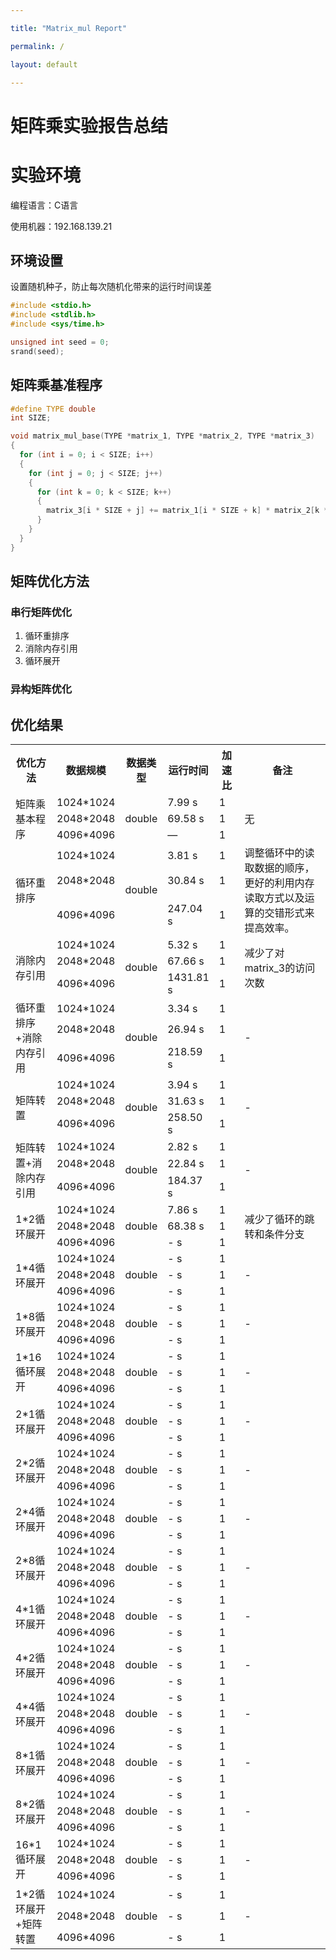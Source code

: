 ```yaml
---

title: "Matrix_mul Report" 

permalink: / 

layout: default 

---
```




# 矩阵乘实验报告总结

# 实验环境

编程语言：C语言

使用机器：192.168.139.21

## 环境设置

设置随机种子，防止每次随机化带来的运行时间误差

```C
#include <stdio.h>
#include <stdlib.h>
#include <sys/time.h>

unsigned int seed = 0;
srand(seed);
```

## 矩阵乘基准程序

```C
#define TYPE double
int SIZE;

void matrix_mul_base(TYPE *matrix_1, TYPE *matrix_2, TYPE *matrix_3)
{
  for (int i = 0; i < SIZE; i++)
  {
    for (int j = 0; j < SIZE; j++)
    {
      for (int k = 0; k < SIZE; k++)
      {
        matrix_3[i * SIZE + j] += matrix_1[i * SIZE + k] * matrix_2[k * SIZE + j];
      }
    }
  }
}
```

## 矩阵优化方法

### 串行矩阵优化

1. 循环重排序
2. 消除内存引用
3. 循环展开


### 异构矩阵优化

## 优化结果

<table text-align="center">
	<tr>
	    <th style = "width:15%">优化方法</th>
	    <th style = "width:10%">数据规模</th>
	    <th style = "width:10%">数据类型</th>
	    <th style = "width:15%">运行时间</th>
      <th style = "width:10%">加速比</th>
	    <th style = "width:40%">备注</th>
	</tr>
	<tr>
	    <td rowspan="3">矩阵乘基本程序</td>
			<td>1024*1024</td>
			<td rowspan="3">double</td>
	    <td>7.99 s</td>
	    <td>1</td>
	    <td rowspan="3">无</td>
	</tr>
	<tr>
			<td>2048*2048</td>
	    <td>69.58 s</td>
	    <td>1</td>
	</tr>
	<tr>
		<td>4096*4096</td>
	    <td>—</td>
	    <td>1</td>
	</tr>
	<tr>
	    <td rowspan="3">循环重排序</td>
	    <td>1024*1024</td>
	    <td rowspan="3">double</td>
	    <td>3.81 s</td>
	    <td>1</td>
	    <td rowspan="3">调整循环中的读取数据的顺序，更好的利用内存读取方式以及运算的交错形式来提高效率。</td>
	</tr>
	<tr>
		<td>2048*2048</td>
	    <td>30.84 s</td>
	    <td>1</td>
	</tr>
	<tr>
		<td>4096*4096</td>
	    <td>247.04 s</td>
	    <td>1</td>
	</tr>
	<tr>
	    <td rowspan="3">消除内存引用</td>
	    <td>1024*1024</td>
	    <td rowspan="3">double</td>
	    <td>5.32 s</td>
	    <td>1</td>
	    <td rowspan="3">减少了对matrix_3的访问次数</td>
	</tr>
	<tr>
		<td>2048*2048</td>
	    <td>67.66 s</td>
	    <td>1</td>
	</tr>
	<tr>
		<td>4096*4096</td>
	    <td>1431.81 s</td>
	    <td>1</td>
	</tr>
	<tr>
	    <td rowspan="3">循环重排序+消除内存引用</td>
	    <td>1024*1024</td>
	    <td rowspan="3">double</td>
	    <td>3.34 s</td>
	    <td>1</td>
	    <td rowspan="3">-</td>
	</tr>
	<tr>
		<td>2048*2048</td>
	    <td>26.94 s</td>
	    <td>1</td>
	</tr>
	<tr>
		<td>4096*4096</td>
	    <td>218.59 s</td>
	    <td>1</td>
	</tr>
    <tr>
	    <td rowspan="3">矩阵转置</td>
	    <td>1024*1024</td>
	    <td rowspan="3">double</td>
	    <td>3.94 s</td>
	    <td>1</td>
	    <td rowspan="3">-</td>
	</tr>
	<tr>
		<td>2048*2048</td>
	    <td>31.63 s</td>
	    <td>1</td>
	</tr>
	<tr>
		<td>4096*4096</td>
	    <td>258.50 s</td>
	    <td>1</td>
	</tr>
    <tr>
	    <td rowspan="3">矩阵转置+消除内存引用</td>
	    <td>1024*1024</td>
	    <td rowspan="3">double</td>
	    <td>2.82 s</td>
	    <td>1</td>
	    <td rowspan="3">-</td>
	</tr>
	<tr>
		<td>2048*2048</td>
	    <td>22.84 s</td>
	    <td>1</td>
	</tr>
	<tr>
		<td>4096*4096</td>
	    <td>184.37 s</td>
	    <td>1</td>
	</tr>
    <tr>
	    <td rowspan="3">1*2循环展开</td>
	    <td>1024*1024</td>
	    <td rowspan="3">double</td>
	    <td>7.86 s</td>
	    <td>1</td>
	    <td rowspan="3">减少了循环的跳转和条件分支</td>
	</tr>
	<tr>
		<td>2048*2048</td>
	    <td>68.38 s</td>
	    <td>1</td>
	</tr>
	<tr>
		<td>4096*4096</td>
	    <td>- s</td>
	    <td>1</td>
	</tr>
    <tr>
	    <td rowspan="3">1*4循环展开</td>
	    <td>1024*1024</td>
	    <td rowspan="3">double</td>
	    <td>- s</td>
	    <td>1</td>
	    <td rowspan="3">-</td>
	</tr>
	<tr>
		<td>2048*2048</td>
	    <td>- s</td>
	    <td>1</td>
	</tr>
	<tr>
		<td>4096*4096</td>
	    <td>- s</td>
	    <td>1</td>
	</tr>
    <tr>
	    <td rowspan="3">1*8循环展开</td>
	    <td>1024*1024</td>
	    <td rowspan="3">double</td>
	    <td>- s</td>
	    <td>1</td>
	    <td rowspan="3">-</td>
	</tr>
	<tr>
		<td>2048*2048</td>
	    <td>- s</td>
	    <td>1</td>
	</tr>
	<tr>
		<td>4096*4096</td>
	    <td>- s</td>
	    <td>1</td>
	</tr>
    <tr>
	    <td rowspan="3">1*16循环展开</td>
	    <td>1024*1024</td>
	    <td rowspan="3">double</td>
	    <td>- s</td>
	    <td>1</td>
	    <td rowspan="3">-</td>
	</tr>
	<tr>
		<td>2048*2048</td>
	    <td>- s</td>
	    <td>1</td>
	</tr>
	<tr>
		<td>4096*4096</td>
	    <td>- s</td>
	    <td>1</td>
	</tr>
    <tr>
	    <td rowspan="3">2*1循环展开</td>
	    <td>1024*1024</td>
	    <td rowspan="3">double</td>
	    <td>- s</td>
	    <td>1</td>
	    <td rowspan="3">-</td>
	</tr>
	<tr>
		<td>2048*2048</td>
	    <td>- s</td>
	    <td>1</td>
	</tr>
	<tr>
		<td>4096*4096</td>
	    <td>- s</td>
	    <td>1</td>
	</tr>
    <tr>
	    <td rowspan="3">2*2循环展开</td>
	    <td>1024*1024</td>
	    <td rowspan="3">double</td>
	    <td>- s</td>
	    <td>1</td>
	    <td rowspan="3">-</td>
	</tr>
	<tr>
		<td>2048*2048</td>
	    <td>- s</td>
	    <td>1</td>
	</tr>
	<tr>
		<td>4096*4096</td>
	    <td>- s</td>
	    <td>1</td>
	</tr>
    <tr>
	    <td rowspan="3">2*4循环展开</td>
	    <td>1024*1024</td>
	    <td rowspan="3">double</td>
	    <td>- s</td>
	    <td>1</td>
	    <td rowspan="3">-</td>
	</tr>
	<tr>
		<td>2048*2048</td>
	    <td>- s</td>
	    <td>1</td>
	</tr>
	<tr>
		<td>4096*4096</td>
	    <td>- s</td>
	    <td>1</td>
	</tr>
    <tr>
	    <td rowspan="3">2*8循环展开</td>
	    <td>1024*1024</td>
	    <td rowspan="3">double</td>
	    <td>- s</td>
	    <td>1</td>
	    <td rowspan="3">-</td>
	</tr>
	<tr>
		<td>2048*2048</td>
	    <td>- s</td>
	    <td>1</td>
	</tr>
	<tr>
		<td>4096*4096</td>
	    <td>- s</td>
	    <td>1</td>
	</tr>
    <tr>
	    <td rowspan="3">4*1循环展开</td>
	    <td>1024*1024</td>
	    <td rowspan="3">double</td>
	    <td>- s</td>
	    <td>1</td>
	    <td rowspan="3">-</td>
	</tr>
	<tr>
		<td>2048*2048</td>
	    <td>- s</td>
	    <td>1</td>
	</tr>
	<tr>
		<td>4096*4096</td>
	    <td>- s</td>
	    <td>1</td>
	</tr>
    <tr>
	    <td rowspan="3">4*2循环展开</td>
	    <td>1024*1024</td>
	    <td rowspan="3">double</td>
	    <td>- s</td>
	    <td>1</td>
	    <td rowspan="3">-</td>
	</tr>
	<tr>
		<td>2048*2048</td>
	    <td>- s</td>
	    <td>1</td>
	</tr>
	<tr>
		<td>4096*4096</td>
	    <td>- s</td>
	    <td>1</td>
	</tr>
    <tr>
	    <td rowspan="3">4*4循环展开</td>
	    <td>1024*1024</td>
	    <td rowspan="3">double</td>
	    <td>- s</td>
	    <td>1</td>
	    <td rowspan="3">-</td>
	</tr>
	<tr>
		<td>2048*2048</td>
	    <td>- s</td>
	    <td>1</td>
	</tr>
	<tr>
		<td>4096*4096</td>
	    <td>- s</td>
	    <td>1</td>
	</tr>
    <tr>
	    <td rowspan="3">8*1循环展开</td>
	    <td>1024*1024</td>
	    <td rowspan="3">double</td>
	    <td>- s</td>
	    <td>1</td>
	    <td rowspan="3">-</td>
	</tr>
	<tr>
		<td>2048*2048</td>
	    <td>- s</td>
	    <td>1</td>
	</tr>
	<tr>
		<td>4096*4096</td>
	    <td>- s</td>
	    <td>1</td>
	</tr>
    <tr>
	    <td rowspan="3">8*2循环展开</td>
	    <td>1024*1024</td>
	    <td rowspan="3">double</td>
	    <td>- s</td>
	    <td>1</td>
	    <td rowspan="3">-</td>
	</tr>
	<tr>
		<td>2048*2048</td>
	    <td>- s</td>
	    <td>1</td>
	</tr>
	<tr>
		<td>4096*4096</td>
	    <td>- s</td>
	    <td>1</td>
	</tr>
    <tr>
	    <td rowspan="3">16*1循环展开</td>
	    <td>1024*1024</td>
	    <td rowspan="3">double</td>
	    <td>- s</td>
	    <td>1</td>
	    <td rowspan="3">-</td>
	</tr>
	<tr>
		<td>2048*2048</td>
	    <td>- s</td>
	    <td>1</td>
	</tr>
	<tr>
		<td>4096*4096</td>
	    <td>- s</td>
	    <td>1</td>
	</tr>
    <tr>
	    <td rowspan="3">1*2循环展开+矩阵转置</td>
	    <td>1024*1024</td>
	    <td rowspan="3">double</td>
	    <td>- s</td>
	    <td>1</td>
	    <td rowspan="3">-</td>
	</tr>
	<tr>
		<td>2048*2048</td>
	    <td>- s</td>
	    <td>1</td>
	</tr>
	<tr>
		<td>4096*4096</td>
	    <td>- s</td>
	    <td>1</td>
	</tr>
</table>
